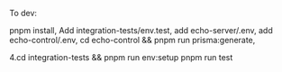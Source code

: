To dev: 

pnpm install,
Add integration-tests/env.test, add echo-server/.env, add echo-control/.env,
cd echo-control && pnpm run prisma:generate,


4.cd integration-tests && pnpm run env:setup
pnpm run test
